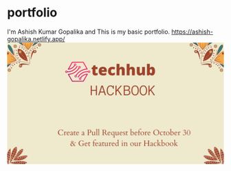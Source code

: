 # portfolio
I'm Ashish Kumar Gopalika and This is my basic portfolio. https://ashish-gopalika.netlify.app/
[![homepage](https://raw.githubusercontent.com/anjali112-bit/Posters/main/Techhub/techhub%20HACKBOOK.png)](https://www.google.com/)

